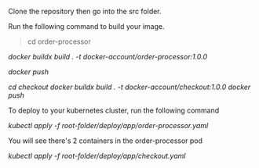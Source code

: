 
Clone the repository then go into the src folder.

Run the following command to build your image. 

>cd order-processor

*docker buildx build . -t  docker-account/order-processor:1.0.0*

*docker push*

*cd checkout*
*docker buildx build . -t  docker-account/checkout:1.0.0*
*docker push*


To deploy to your kubernetes cluster, run the following command

*kubectl apply -f root-folder/deploy/app/order-processor.yaml*

You will see there's 2 containers in the order-processor pod

*kubectl apply -f root-folder/deploy/app/checkout.yaml*

